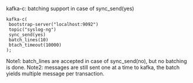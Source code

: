 kafka-c: batching support in case of sync_send(yes)

```
kafka-c(
 bootstrap-server("localhost:9092")
 topic("syslog-ng")
 sync_send(yes)
 batch_lines(10)
 btach_timeout(10000)
);
```

Note1: batch_lines are accepted in case of sync_send(no), but no batching is done.
Note2: messages are still sent one at a time to kafka, the batch yields multiple message per transaction.
